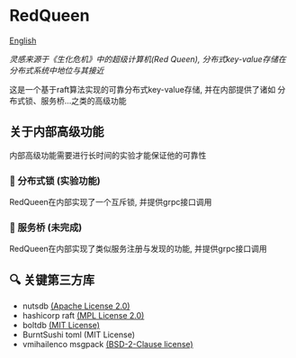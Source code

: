 # RedQueen

[English](./README.md)

_灵感来源于《生化危机》中的超级计算机(Red Queen), 分布式key-value存储在分布式系统中地位与其接近_

这是一个基于raft算法实现的可靠分布式key-value存储, 并在内部提供了诸如 分布式锁、服务桥...之类的高级功能

## 关于内部高级功能
内部高级功能需要进行长时间的实验才能保证他的可靠性

### 🧪 分布式锁 (实验功能)
RedQueen在内部实现了一个互斥锁, 并提供grpc接口调用

### 🔨 服务桥 (未完成)
RedQueen在内部实现了类似服务注册与发现的功能, 并提供grpc接口调用

## 🔍 关键第三方库
- nutsdb [(Apache License 2.0)](https://github.com/nutsdb/nutsdb/blob/master/LICENSE)
- hashicorp raft [(MPL License 2.0)](https://github.com/hashicorp/raft/blob/main/LICENSE)
- boltdb [(MIT License)](https://github.com/boltdb/bolt/blob/master/LICENSE)
- BurntSushi toml (MIT License)
- vmihailenco msgpack [(BSD-2-Clause license)](https://github.com/vmihailenco/msgpack/blob/v5/LICENSE)